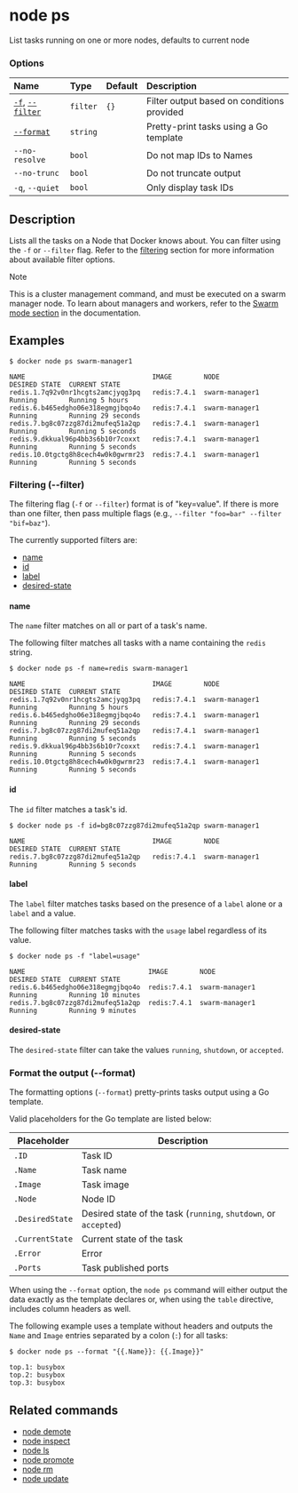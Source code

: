 # node ps

<!---MARKER_GEN_START-->
List tasks running on one or more nodes, defaults to current node

### Options

| Name                                   | Type     | Default | Description                                |
|:---------------------------------------|:---------|:--------|:-------------------------------------------|
| [`-f`](#filter), [`--filter`](#filter) | `filter` | `{}`    | Filter output based on conditions provided |
| [`--format`](#format)                  | `string` |         | Pretty-print tasks using a Go template     |
| `--no-resolve`                         | `bool`   |         | Do not map IDs to Names                    |
| `--no-trunc`                           | `bool`   |         | Do not truncate output                     |
| `-q`, `--quiet`                        | `bool`   |         | Only display task IDs                      |


<!---MARKER_GEN_END-->

## Description

Lists all the tasks on a Node that Docker knows about. You can filter using the
`-f` or `--filter` flag. Refer to the [filtering](#filter) section for more
information about available filter options.

> [!NOTE]
> This is a cluster management command, and must be executed on a swarm
> manager node. To learn about managers and workers, refer to the
> [Swarm mode section](https://docs.docker.com/engine/swarm/) in the
> documentation.

## Examples

```console
$ docker node ps swarm-manager1

NAME                                IMAGE        NODE            DESIRED STATE  CURRENT STATE
redis.1.7q92v0nr1hcgts2amcjyqg3pq   redis:7.4.1  swarm-manager1  Running        Running 5 hours
redis.6.b465edgho06e318egmgjbqo4o   redis:7.4.1  swarm-manager1  Running        Running 29 seconds
redis.7.bg8c07zzg87di2mufeq51a2qp   redis:7.4.1  swarm-manager1  Running        Running 5 seconds
redis.9.dkkual96p4bb3s6b10r7coxxt   redis:7.4.1  swarm-manager1  Running        Running 5 seconds
redis.10.0tgctg8h8cech4w0k0gwrmr23  redis:7.4.1  swarm-manager1  Running        Running 5 seconds
```

### <a name="filter"></a> Filtering (--filter)

The filtering flag (`-f` or `--filter`) format is of "key=value". If there is
more than one filter, then pass multiple flags (e.g., `--filter "foo=bar"
--filter "bif=baz"`).

The currently supported filters are:

* [name](#name)
* [id](#id)
* [label](#label)
* [desired-state](#desired-state)

#### name

The `name` filter matches on all or part of a task's name.

The following filter matches all tasks with a name containing the `redis` string.

```console
$ docker node ps -f name=redis swarm-manager1

NAME                                IMAGE        NODE            DESIRED STATE  CURRENT STATE
redis.1.7q92v0nr1hcgts2amcjyqg3pq   redis:7.4.1  swarm-manager1  Running        Running 5 hours
redis.6.b465edgho06e318egmgjbqo4o   redis:7.4.1  swarm-manager1  Running        Running 29 seconds
redis.7.bg8c07zzg87di2mufeq51a2qp   redis:7.4.1  swarm-manager1  Running        Running 5 seconds
redis.9.dkkual96p4bb3s6b10r7coxxt   redis:7.4.1  swarm-manager1  Running        Running 5 seconds
redis.10.0tgctg8h8cech4w0k0gwrmr23  redis:7.4.1  swarm-manager1  Running        Running 5 seconds
```

#### id

The `id` filter matches a task's id.

```console
$ docker node ps -f id=bg8c07zzg87di2mufeq51a2qp swarm-manager1

NAME                                IMAGE        NODE            DESIRED STATE  CURRENT STATE
redis.7.bg8c07zzg87di2mufeq51a2qp   redis:7.4.1  swarm-manager1  Running        Running 5 seconds
```

#### label

The `label` filter matches tasks based on the presence of a `label` alone or a `label` and a
value.

The following filter matches tasks with the `usage` label regardless of its value.

```console
$ docker node ps -f "label=usage"

NAME                               IMAGE        NODE            DESIRED STATE  CURRENT STATE
redis.6.b465edgho06e318egmgjbqo4o  redis:7.4.1  swarm-manager1  Running        Running 10 minutes
redis.7.bg8c07zzg87di2mufeq51a2qp  redis:7.4.1  swarm-manager1  Running        Running 9 minutes
```


#### desired-state

The `desired-state` filter can take the values `running`, `shutdown`, or `accepted`.


### <a name="format"></a> Format the output (--format)

The formatting options (`--format`) pretty-prints tasks output
using a Go template.

Valid placeholders for the Go template are listed below:

| Placeholder     | Description                                                      |
|-----------------|------------------------------------------------------------------|
| `.ID`           | Task ID                                                          |
| `.Name`         | Task name                                                        |
| `.Image`        | Task image                                                       |
| `.Node`         | Node ID                                                          |
| `.DesiredState` | Desired state of the task (`running`, `shutdown`, or `accepted`) |
| `.CurrentState` | Current state of the task                                        |
| `.Error`        | Error                                                            |
| `.Ports`        | Task published ports                                             |

When using the `--format` option, the `node ps` command will either
output the data exactly as the template declares or, when using the
`table` directive, includes column headers as well.

The following example uses a template without headers and outputs the
`Name` and `Image` entries separated by a colon (`:`) for all tasks:

```console
$ docker node ps --format "{{.Name}}: {{.Image}}"

top.1: busybox
top.2: busybox
top.3: busybox
```

## Related commands

* [node demote](node_demote.md)
* [node inspect](node_inspect.md)
* [node ls](node_ls.md)
* [node promote](node_promote.md)
* [node rm](node_rm.md)
* [node update](node_update.md)
